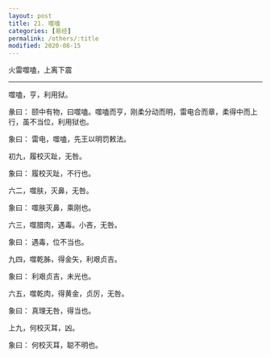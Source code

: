 ```yaml
---
layout: post
title: 21. 噬嗑
categories: [易经]
permalink: /others/:title
modified: 2020-08-15
---
```


火雷噬嗑，上离下震

---

噬嗑，亨，利用狱。

彖曰： 颐中有物，曰噬嗑。噬嗑而亨，刚柔分动而明，雷电合而章，柔得中而上行，虽不当位，利用狱也。

象曰： 雷电，噬嗑，先王以明罚敕法。

初九，履校灭趾，无咎。

象曰： 履校灭趾，不行也。

六二，噬肤，灭鼻，无咎。

象曰： 噬肤灭鼻，乘刚也。

六三，噬腊肉，遇毒。小吝，无咎。

象曰： 遇毒，位不当也。

九四，噬乾胏，得金矢，利艰贞吉。

象曰： 利艰贞吉，未光也。

六五，噬乾肉，得黄金，贞厉，无咎。

象曰： 真理无咎，得当也。

上九，何校灭耳，凶。

象曰： 何校灭耳，聪不明也。
